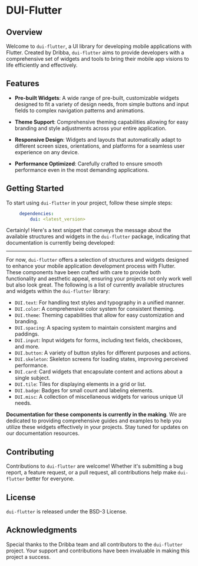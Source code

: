 # DUI-Flutter
## Overview
Welcome to `dui-flutter`, a UI library for developing mobile applications with Flutter. Created by Dribba, `dui-flutter` aims to provide developers with a comprehensive set of widgets and tools to bring their mobile app visions to life efficiently and effectively.

## Features

- **Pre-built Widgets**: A wide range of pre-built, customizable widgets designed to fit a variety of design needs, from simple buttons and  input fields to complex navigation patterns and animations.

- **Theme Support**: Comprehensive theming capabilities allowing for easy branding and style adjustments across your entire application.

- **Responsive Design**: Widgets and layouts that automatically adapt to different screen sizes, orientations, and platforms for a seamless user experience on any device.

- **Performance Optimized**: Carefully crafted to ensure smooth performance even in the most demanding applications.

## Getting Started
To start using `dui-flutter` in your project, follow these simple steps:

```yaml dependencies:    
     dependencies:
	     dui: <latest_version>
```


Certainly! Here's a text snippet that conveys the message about the available structures and widgets in the `dui-flutter` package, indicating that documentation is currently being developed:

----------

For now, `dui-flutter` offers a selection of structures and widgets designed to enhance your mobile application development process with Flutter. These components have been crafted with care to provide both functionality and aesthetic appeal, ensuring your projects not only work well but also look great. The following is a list of currently available structures and widgets within the `dui-flutter` library:

-   `DUI.text`: For handling text styles and typography in a unified manner.
-   `DUI.color`: A comprehensive color system for consistent theming.
-   `DUI.theme`: Theming capabilities that allow for easy customization and branding.
-   `DUI.spacing`: A spacing system to maintain consistent margins and paddings.
-   `DUI.input`: Input widgets for forms, including text fields, checkboxes, and more.
-   `DUI.button`: A variety of button styles for different purposes and actions.
-   `DUI.skeleton`: Skeleton screens for loading states, improving perceived performance.
-   `DUI.card`: Card widgets that encapsulate content and actions about a single subject.
-   `DUI.tile`: Tiles for displaying elements in a grid or list.
-   `DUI.badge`: Badges for small count and labeling elements.
-   `DUI.misc`: A collection of miscellaneous widgets for various unique UI needs.

**Documentation for these components is currently in the making**. We are dedicated to providing comprehensive guides and examples to help you utilize these widgets effectively in your projects. Stay tuned for updates on our documentation resources.

## Contributing

Contributions to `dui-flutter` are welcome! Whether it's submitting a bug report, a feature request, or a pull request, all contributions help make `dui-flutter` better for everyone.

## License

`dui-flutter` is released under the BSD-3 License.

## Acknowledgments

Special thanks to the Dribba team and all contributors to the `dui-flutter` project. Your support and contributions have been invaluable in making this project a success.